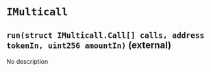 # `IMulticall`

## `run(struct IMulticall.Call[] calls, address tokenIn, uint256 amountIn)` (external)

No description
